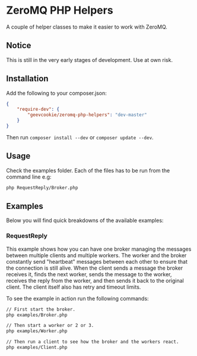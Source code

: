 # ZeroMQ PHP Helpers

A couple of helper classes to make it easier to work with ZeroMQ.

## Notice

This is still in the very early stages of development. Use at own risk.

## Installation

Add the following to your composer.json:

```json
{
    "require-dev": {
        "geevcookie/zeromq-php-helpers": "dev-master"
    }
}
```

Then run `composer install --dev` or `composer update --dev`.

## Usage

Check the examples folder. Each of the files has to be run from the command line e.g:

```bash
php RequestReply/Broker.php
```

## Examples

Below you will find quick breakdowns of the available examples:

### RequestReply

This example shows how you can have one broker managing the messages between multiple clients and multiple workers.
The worker and the broker constantly send "heartbeat" messages between each other to ensure that the connection is still alive.
When the client sends a message the broker receives it, finds the next worker, sends the message to the worker, receives the reply from the worker, and then sends it back to the original client.
The client itself also has retry and timeout limits.

To see the example in action run the following commands:

```bash
// First start the broker.
php examples/Broker.php

// Then start a worker or 2 or 3.
php examples/Worker.php

// Then run a client to see how the broker and the workers react.
php examples/Client.php
```